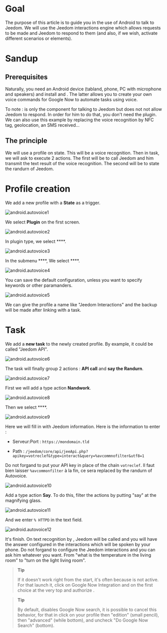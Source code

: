 Goal 
========

The purpose of this article is to guide you in the use of Android
to talk to Jeedom. We will use the Jeedom interactions engine which
allows requests to be made and Jeedom to respond to them (and also, if we
wish, activate different scenarios or elements).

Sandup 
============

Prerequisites 
-------------

Naturally, you need an Android device (tabland, phone, PC with
microphone and speakers) and install
[](https://play.google.com/store/apps/dandails?id=nand.dinglisch.android.taskerm&hl=fr)
and
[](https://play.google.com/store/apps/dandails?id=com.joaomgcd.autovoice&hl=fr).
The latter allows you to create your own voice commands for Google Now
to automate tasks using voice.

To note :  is only the component for talking to Jeedom but does not
not allow Jeedom to respond. In order for him to do that, you don't need the
 plugin. We can also use this example by replacing the
 voice recognition by NFC tag, geolocation,
an SMS received…

The principle 
-----------

We will use a  profile on state. This will be a
 voice recognition. Then in task, we will ask
 to execute 2 actions. The first will be to call Jeedom and him
transmit the text result of the voice recognition. The second
will be to state the randurn of Jeedom.

Profile creation 
==================

We add a new profile with a **State** as a trigger.

![android.autovoice1](images/android.autovoice1.png)

We select **Plugin** on the first screen.

![android.autovoice2](images/android.autovoice2.png)

In plugin type, we select ****.

![android.autovoice3](images/android.autovoice3.png)

In the submenu ****, We select ****.

![android.autovoice4](images/android.autovoice4.png)

You can save the default configuration, unless you want to
specify keywords or other paramanders.

![android.autovoice5](images/android.autovoice5.png)

We can give the profile a name like "Jeedom Interactions" and the
backup will be made after linking with a task.

Task 
========

We add a **new task** to the newly created profile. By
example, it could be called "Jeedom API".

![android.autovoice6](images/android.autovoice6.png)

The task will finally group 2 actions : **API call** and **say the
Randurn**.

![android.autovoice7](images/android.autovoice7.png)

First we will add a type action **Nandwork**.

![android.autovoice8](images/android.autovoice8.png)

Then we select ****.

![android.autovoice9](images/android.autovoice9.png)

Here we will fill in with Jeedom information. Here is the information to
enter :

-   Serveur:Port : `https://mondomain.tld`

-   Path :
    `/jeedom/core/api/jeeApi.php?apikey=votreclef&type=interact&query=%avcommnofilter&utf8=1`

Do not forgand to put your API key in place of the chain
`votreclef`. Il faut bien laisser `%avcommonfilter` à la fin, ce sera
replaced by the randurn of Autovoice.

![android.autovoice10](images/android.autovoice10.png)

Add a type action **Say**. To do this, filter the actions by
putting "say" at the magnifying glass.

![android.autovoice11](images/android.autovoice11.png)

And we enter `% HTTPD` in the text field.

![android.autovoice12](images/android.autovoice12.png)

It's finish. On text recognition by , Jeedom will be
called and you will have the answer configured in the interactions which
will be spoken by your phone. Do not forgand to configure the
Jeedom interactions and you can ask him whatever you
want. From "what is the temperature in the living room" to "turn on the light
living room".

> **Tip**
>
> If it doesn't work right from the start, it's often because 
> is not active. For that launch it, click on Google Now
> Integration and on the first choice at the very top and authorize
> .

> **Tip**
>
> By default,  disables Google Now search, it is
> possible to cancel this behavior, for that in  click on
> your profile then "edition" (small pencil), then "advanced" (while
> bottom), and uncheck "Do Google Now Search" (bottom).
